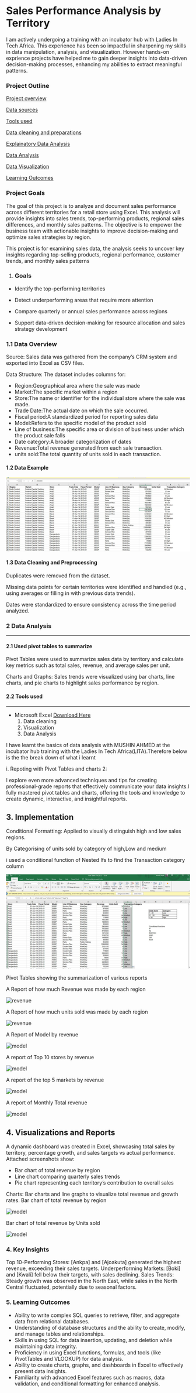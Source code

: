 # Sales Performance Analysis by Territory

I am actively undergoing a training with an incubator hub with Ladies In Tech Africa. This experience has been so impactful in sharpening my skills in data manipulation, analysis, and visualization. However hands-on exprience projects have helped me to gain deeper insights into data-driven decision-making processes, enhancing my abilities to extract meaningful patterns.
### Project Outline
[Project overview](#project-overview)

[Data sources](#data-sources)

[Tools used](#tools-used)

[Data cleaning and preparations](#data-cleaning-and-preparations)

[Explainatory Data Analysis](#explainatory-data-analysis)

[Data Analysis](#data-analysis)

[Data Visualization](#data-visualization)

[Learning Outcomes](#learning-outcomes)
 
### Project Goals

The goal of this project is to analyze and document sales performance across different territories for a retail store using Excel. This analysis will provide insights into sales trends, top-performing products, regional sales differences, and monthly sales patterns. The objective is to empower the business team with actionable insights to improve decision-making and optimize sales strategies by region.

This project is for examining sales data, the analysis seeks to uncover key insights regarding top-selling products, regional performance, customer trends, and monthly sales patterns

1. ### Goals 

- Identify the top-performing territories

- Detect underperforming areas that require more attention

- Compare quarterly or annual sales performance across regions

- Support data-driven decision-making for resource allocation and sales strategy development

### 1.1 Data Overview

Source: Sales data was gathered from the company’s CRM system and exported into Excel as CSV files.

Data Structure: The dataset includes columns for:

- Region:Geographical area where the sale was made
- Market:The specific market within a region
- Store:The name or identifier for the individual store where the sale was made.
- Trade Date:The actual date on which the sale occurred.
- Fiscal period:A standardized period for reporting sales data
- Model:Refers to the specific model of the product sold
- Line of business:The specific area or division of business under which the product sale falls
- Date category:A broader categorization of dates
- Revenue:Total revenue generated from each sale transaction.
- units sold:The total quantity of units sold in each transaction.

#### 1.2 Data Example

![Pivot](https://github.com/sharifahstella/LITA_Class_Documentation/blob/main/terri.JPG)

 #### 1.3 Data Cleaning and Preprocessing

Duplicates were removed from the dataset.

Missing data points for certain territories were identified and handled (e.g., using averages or filling in with previous data trends).

Dates were standardized to ensure consistency across the time period analyzed.

 ### 2 Data Analysis
---
#### 2.1  Used pivot tables to summarize

Pivot Tables were used to summarize sales data by territory and calculate key metrics such as total sales, revenue, and average sales per unit.

Charts and Graphs: Sales trends were visualized using bar charts, line charts, and pie charts to highlight sales performance by region.

#### 2.2 Tools used
---
- Microsoft Excel [Download Here](https://www.microsoft.com)
  1. Data cleaning
  2. Visualization
  3. Data Analysis
  
I have learnt the basics of data analysis with MUSHIN AHMED at the incubator hub training with the Ladies In Tech Africa(LITA).Therefore below is the the break down of what i learnt 

i. Repoting with Pivot Tables and charts 2:

I explore even more advanced techniques and tips for creating professional-grade reports that effectively communicate your data insights.I fully mastered pivot tables and charts, offering the tools and knowledge to create dynamic, interactive, and insightful reports.


## 3. Implementation


Conditional Formatting: Applied to visually distinguish high and low sales regions.

By Categorising of units sold by category of high,Low and medium

i used a conditional function of Nested Ifs to find the Transaction category column

![Pivot](https://github.com/sharifahstella/LITA_Class_Documentation/blob/main/pivot.JPG)

Pivot Tables showing the summarization of various reports 

A Report of how much Revenue was made by each region

![revenue](https://github.com/sharifahstella/LITA_Class_Documentation-Excel/blob/main/Revenue%20region.JPG)

A Report of how much units sold was made by each region

![revenue](https://github.com/sharifahstella/LITA_Class_Documentation-Excel/blob/main/Revenue%20region.JPG)

A Report of Model by revenue

![model](https://github.com/sharifahstella/LITA_Class_Documentation-Excel/blob/main/modelrevenue.JPG)

A report of Top 10 stores by revenue

![model](https://github.com/sharifahstella/LITA_Class_Documentation-Excel/blob/main/Top10%20store.JPG)

A report of the top 5 markets by revenue

![model](https://github.com/sharifahstella/LITA_Class_Documentation-Excel/blob/main/Top5markets.JPG)

A report of Monthly Total revenue 

![model](https://github.com/sharifahstella/LITA_Class_Documentation-Excel/blob/main/monthly%20%20total%20revenue.PNG)

## 4. Visualizations and Reports

A dynamic dashboard was created in Excel, showcasing total sales by territory, percentage growth, and sales targets vs actual performance. Attached screenshots show:
- Bar chart of total revenue by region
- Line chart comparing quarterly sales trends
- Pie chart representing each territory’s contribution to overall sales

Charts: Bar charts and line graphs to visualize total revenue and growth rates.
Bar chart of total revenue by region

![model](https://github.com/sharifahstella/LITA_Class_Documentation-Excel/blob/main/bargraph.PNG)

Bar chart of total revenue by Units sold

![model]()

### 4. Key Insights

Top 10-Performing Stores: [Ankpa] and [Ajoakuta] generated the highest revenue, exceeding their sales targets.
Underperforming Markets: [Boki] and [Kwali] fell below their targets, with sales declining.
Sales Trends: Steady growth was observed in the North East, while sales in the North Central fluctuated, potentially due to seasonal factors.


### 5. Learning Outcomes 

-  Ability to write complex SQL queries to retrieve, filter, and aggregate data from relational databases.
-  Understanding of database structures and the ability to create, modify, and manage tables and relationships.
-  Skills in using SQL for data insertion, updating, and deletion while maintaining data integrity.
-  Proficiency in using Excel functions, formulas, and tools (like PivotTables and VLOOKUP) for data analysis.
-  Ability to create charts, graphs, and dashboards in Excel to effectively present data insights.
-  Familiarity with advanced Excel features such as macros, data validation, and conditional formatting for enhanced analysis.
